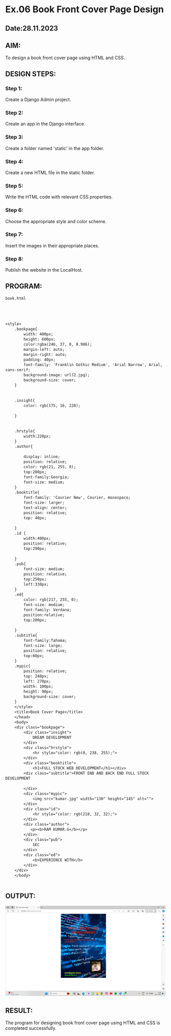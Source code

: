 # Ex.06 Book Front Cover Page Design
## Date:28.11.2023

## AIM:
To design a book front cover page using HTML and CSS.

## DESIGN STEPS:

### Step 1:
Create a Django Admin project.

### Step 2:
Create an app in the Django interface.

### Step 3:
Create a folder named 'static' in the app folder.

### Step 4:
Create a new HTML file in the static folder.

### Step 5:
Write the HTML code with relevant CSS properties.

### Step 6:
Choose the appropriate style and color scheme.

### Step 7:
Insert the images in their appropriate places.

### Step 8:
Publish the website in the LocalHost.

## PROGRAM:
```
book.html




<style>
    .bookpage{
        width: 400px;
        height: 600px;
        color:rgba(246, 37, 0, 0.986);
        margin-left: auto;
        margin-right: auto;
        padding: 40px;
        font-family: 'Franklin Gothic Medium', 'Arial Narrow', Arial, sans-serif;
        background-image: url(2.jpg);
        background-size: cover;
    }
        
    
    .insight{
        color: rgb(175, 16, 228);
    
    }
    
    
    .hrstyle{
        width:220px;
    }
    .author{
    
        display: inline;
        position: relative;
        color: rgb(21, 255, 0);
        top:280px;
        font-family:Georgia;
        font-size: medium;
    }
    .booktitle{
        font-family: 'Courier New', Courier, monospace;
        font-size: larger;
        text-align: center;
        position: relative;
        top: 40px;
    
    }
    .id {
        width:400px;
        position: relative;
        top:290px;
        
    }
    .pub{
        font-size: medium;
        position: relative;
        top:250px;
        left:330px;
    }
    .ed{
        color: rgb(217, 255, 0);
        font-size: medium;
        font-family: Verdana;
        position:relative;
        top:200px;
    
    }
    .subtitle{
        font-family:Tahoma;
        font-size: large;
        position: relative;
        top:60px;
    }
    .mypic{
        position: relative;
        top: 240px;
        left: 270px;
        width: 100px;
        height: 90px;
        background-size: cover;
    }
    </style>
    <title>Book Cover Page</title>
    </head>
    <body>
    <div class="bookpage">
        <div class="insight">
            DREAM DEVELOPMENT
        </div>
        <div class="hrstyle">
            <hr style="color: rgb(0, 238, 255);">
        </div>
        <div class="booktitle">
            <h1>FULL STOCK WEB DEVELOPMENT</h1></div>
        <div class="subtitle">FRONT END AND BACK END FULL STOCK DEVELOPMENT
             
        </div>
        <div class="mypic">
            <img src="kumar.jpg" width="130" height="145" alt="">
        </div>
        <div class="id">
            <hr style="color: rgb(218, 32, 32);">
        </div>
        <div class="author">
           <p><b>RAM KUMAR.G</b></p>
        </div>
        <div class="pub">
            SEC
        </div>
        <div class="ed">
            <b>EXPERIENCE WITH</b>
        </div>
    </div>
    </body>


```

## OUTPUT:
![Alt text](<Screenshot (41).png>)

## RESULT:
The program for designing book front cover page using HTML and CSS is completed successfully.
